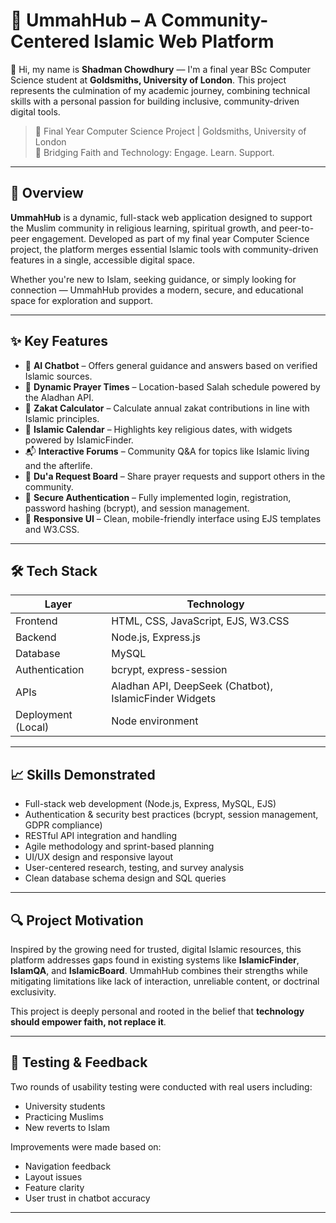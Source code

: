 # 🕌 UmmahHub – A Community-Centered Islamic Web Platform

👋 Hi, my name is **Shadman Chowdhury** — I'm a final year BSc Computer Science student at **Goldsmiths, University of London**. This project represents the culmination of my academic journey, combining technical skills with a personal passion for building inclusive, community-driven digital tools.

> 🧠 Final Year Computer Science Project | Goldsmiths, University of London  
> 💬 Bridging Faith and Technology: Engage. Learn. Support.

---


## 📌 Overview

**UmmahHub** is a dynamic, full-stack web application designed to support the Muslim community in religious learning, spiritual growth, and peer-to-peer engagement. Developed as part of my final year Computer Science project, the platform merges essential Islamic tools with community-driven features in a single, accessible digital space.

Whether you're new to Islam, seeking guidance, or simply looking for connection — UmmahHub provides a modern, secure, and educational space for exploration and support.

---

## ✨ Key Features

- 🧠 **AI Chatbot** – Offers general guidance and answers based on verified Islamic sources.
- 📍 **Dynamic Prayer Times** – Location-based Salah schedule powered by the Aladhan API.
- 🧾 **Zakat Calculator** – Calculate annual zakat contributions in line with Islamic principles.
- 📆 **Islamic Calendar** – Highlights key religious dates, with widgets powered by IslamicFinder.
- 📬 **Interactive Forums** – Community Q&A for topics like Islamic living and the afterlife.
- 🤲 **Du'a Request Board** – Share prayer requests and support others in the community.
- 🔐 **Secure Authentication** – Fully implemented login, registration, password hashing (bcrypt), and session management.
- 📱 **Responsive UI** – Clean, mobile-friendly interface using EJS templates and W3.CSS.

---

## 🛠️ Tech Stack

| Layer        | Technology             |
|--------------|------------------------|
| Frontend     | HTML, CSS, JavaScript, EJS, W3.CSS |
| Backend      | Node.js, Express.js    |
| Database     | MySQL                  |
| Authentication | bcrypt, express-session |
| APIs         | Aladhan API, DeepSeek (Chatbot), IslamicFinder Widgets |
| Deployment (Local) | Node environment |

---

## 📈 Skills Demonstrated

- Full-stack web development (Node.js, Express, MySQL, EJS)
- Authentication & security best practices (bcrypt, session management, GDPR compliance)
- RESTful API integration and handling
- Agile methodology and sprint-based planning
- UI/UX design and responsive layout
- User-centered research, testing, and survey analysis
- Clean database schema design and SQL queries

---

## 🔍 Project Motivation

Inspired by the growing need for trusted, digital Islamic resources, this platform addresses gaps found in existing systems like **IslamicFinder**, **IslamQA**, and **IslamicBoard**. UmmahHub combines their strengths while mitigating limitations like lack of interaction, unreliable content, or doctrinal exclusivity.

This project is deeply personal and rooted in the belief that **technology should empower faith, not replace it**.

---

## 🧪 Testing & Feedback

Two rounds of usability testing were conducted with real users including:
- University students
- Practicing Muslims
- New reverts to Islam

Improvements were made based on:
- Navigation feedback
- Layout issues
- Feature clarity
- User trust in chatbot accuracy

---

